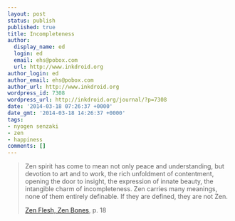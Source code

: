```yaml
---
layout: post
status: publish
published: true
title: Incompleteness
author:
  display_name: ed
  login: ed
  email: ehs@pobox.com
  url: http://www.inkdroid.org
author_login: ed
author_email: ehs@pobox.com
author_url: http://www.inkdroid.org
wordpress_id: 7308
wordpress_url: http://inkdroid.org/journal/?p=7308
date: '2014-03-18 07:26:37 +0000'
date_gmt: '2014-03-18 14:26:37 +0000'
tags:
- nyogen senzaki
- zen
- happiness
comments: []
---
```

<blockquote>
<p>Zen spirit has come to mean not only peace and understanding, but devotion to art and to work, the rich unfoldment of contentment, opening the door to insight, the expression of innate beauty, the intangible charm of incompleteness. Zen carries many meanings, none of them entirely definable. If they are defined, they are not Zen.</p>
<p><a href="http://en.wikipedia.org/wiki/Zen_Flesh,_Zen_Bones">Zen Flesh, Zen Bones</a>, p. 18</p>
</blockquote>

